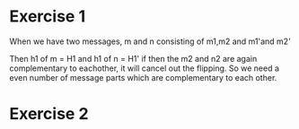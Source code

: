 # Exercise 1
When we have two messages, m and n consisting of m1,m2 and m1'and m2'

Then 
h1 of m = H1 and h1 of n = H1'
if then the m2 and n2 are again complementary to eachother, it will cancel out the flipping.
So we need a even number of message parts which are complementary to each other. 

# Exercise 2